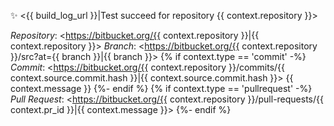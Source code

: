 :sparkles: <{{ build_log_url }}|Test succeed for repository {{ context.repository }}>

*Repository*: <https://bitbucket.org/{{ context.repository }}|{{ context.repository }}>
*Branch*: <https://bitbucket.org/{{ context.repository }}/src?at={{ branch }}|{{ branch }}>
{% if context.type == 'commit' -%}
*Commit*: <https://bitbucket.org/{{ context.repository }}/commits/{{ context.source.commit.hash }}|{{ context.source.commit.hash }}>
{{ context.message }}
{%- endif %}
{% if context.type == 'pullrequest' -%}
*Pull Request*: <https://bitbucket.org/{{ context.repository }}/pull-requests/{{ context.pr_id }}|{{ context.message }}>
{%- endif %}
